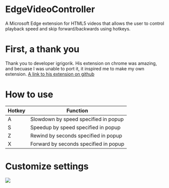 # EdgeVideoController 
A Microsoft Edge extension for HTML5 videos that allows the user to control playback speed and skip forward/backwards using hotkeys.

 
# First, a thank you 
Thank you to developer igrigorik. His extension on chrome was amazing, and becuase I was unable to port it, it inspired me to make my own extension. [A link to his extension on github](https://github.com/igrigorik/videospeed)

 
# How to use
| Hotkey | Function |
| ------ | ------ |
| A | Slowdown by speed specified in popup |
| S | Speedup by speed specified in popup |
| Z | Rewind by seconds specified in popup |
| X | Forward by seconds specified in popup |

 
# Customize settings
![](https://i.imgur.com/WqoFIEj.png?raw=true)
